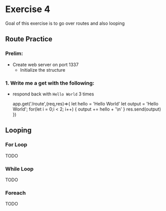 # Exercise 4
Goal of this exercise is to go over routes and also looping

## Route Practice

### Prelim:
- Create web server on port 1337
  - Initialize the structure

### 1. Write me a get with the following:
- respond back with `Hello World` 3 times

  app.get('/route',(req,res)=>{
    let hello = 'Hello World'
    let output = 'Hello World';
    for(let i = 0;i < 2; i++)
    {
      output += hello + '\n'
    }
    res.send(output)
  })

## Looping
### For Loop
TODO
### While Loop
TODO
### Foreach
TODO